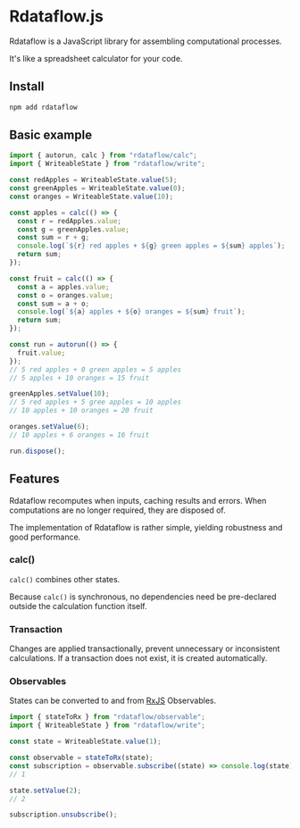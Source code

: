# Rdataflow.js

Rdataflow is a JavaScript library for assembling computational processes.

It's like a spreadsheet calculator for your code.

## Install

```sh
npm add rdataflow
```

## Basic example

```js
import { autorun, calc } from "rdataflow/calc";
import { WriteableState } from "rdataflow/write";

const redApples = WriteableState.value(5);
const greenApples = WriteableState.value(0);
const oranges = WriteableState.value(10);

const apples = calc(() => {
  const r = redApples.value;
  const g = greenApples.value;
  const sum = r + g;
  console.log(`${r} red apples + ${g} green apples = ${sum} apples`);
  return sum;
});

const fruit = calc(() => {
  const a = apples.value;
  const o = oranges.value;
  const sum = a + o;
  console.log(`${a} apples + ${o} oranges = ${sum} fruit`);
  return sum;
});

const run = autorun(() => {
  fruit.value;
});
// 5 red apples + 0 green apples = 5 apples
// 5 apples + 10 oranges = 15 fruit

greenApples.setValue(10);
// 5 red apples + 5 gree apples = 10 apples
// 10 apples + 10 oranges = 20 fruit

oranges.setValue(6);
// 10 apples + 6 oranges = 16 fruit

run.dispose();
```

## Features

Rdataflow recomputes when inputs, caching results and errors. When computations
are no longer required, they are disposed of.

The implementation of Rdataflow is rather simple, yielding robustness and good
performance.

### calc()

`calc()` combines other states.

Because `calc()` is synchronous, no dependencies need be pre-declared outside
the calculation function itself.

### Transaction

Changes are applied transactionally, prevent unnecessary or inconsistent
calculations. If a transaction does not exist, it is created automatically.

### Observables

States can be converted to and from
[RxJS](https://rxjs-dev.firebaseapp.com/guide/overview) Observables.

```js
import { stateToRx } from "rdataflow/observable";
import { WriteableState } from "rdataflow/write";

const state = WriteableState.value(1);

const observable = stateToRx(state);
const subscription = observable.subscribe((state) => console.log(state));
// 1

state.setValue(2);
// 2

subscription.unsubscribe();
```
